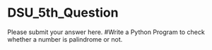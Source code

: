# DSU_5th_Question
Please submit your answer here.
#Write a Python Program to check whether a number is palindrome or not.

